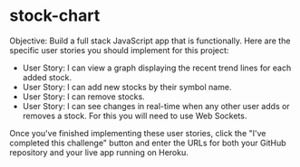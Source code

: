 # stock-chart
Objective: Build a full stack JavaScript app that is functionally.
Here are the specific user stories you should implement for this project:
  <ul><li>User Story: I can view a graph displaying the recent trend lines for each added stock.</li>
 <li>User Story: I can add new stocks by their symbol name.</li>
 <li>User Story: I can remove stocks.</li>
<li>User Story: I can see changes in real-time when any other user adds or removes a stock. For this you will need to use Web Sockets.</li></ul>
Once you've finished implementing these user stories, click the "I've completed this challenge" button and enter the URLs for both your GitHub repository and your live app running on Heroku.
